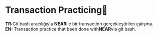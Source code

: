 # Transaction Practicing🙌
<b>TR:</b>Git bash aracılığıyla <b>NEAR</b>ile bir transaction gerçekleştirilen çalışma.<br>
<b>EN:</b> Transaction practice that been done with<b>NEAR</b>via git bash.

